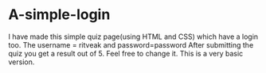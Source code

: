 # A-simple-login
I have made this simple quiz page(using HTML and CSS) which have a login too. 
The username = ritveak and password=password
After submitting the quiz you get a result out of 5.
Feel free to change it.
This is a very basic version.
